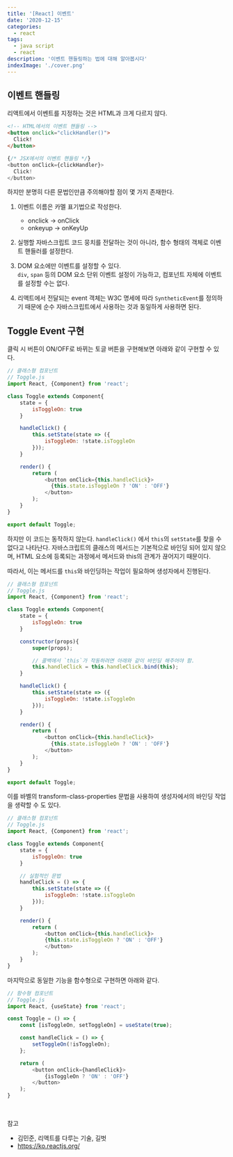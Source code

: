 ```yaml
---
title: '[React] 이벤트'
date: '2020-12-15'
categories:
  - react
tags:
  - java script
  - react
description: '이벤트 핸들링하는 법에 대해 알아봅시다'
indexImage: './cover.png'
---
```


## 이벤트 핸들링  

리액트에서 이벤트를 지정하는 것은 HTML과 크게 다르지 않다.

``` html
<!-- HTML에서의 이벤트 핸들링 -->
<button onclick="clickHandler()">
  Click!
</button>
```

``` js
{/* JSX에서의 이벤트 핸들링 */}
<button onClick={clickHandler}>
  Click!
</button>
```

하지만 분명히 다른 문법인만큼 주의해야할 점이 몇 가지 존재한다.

1. 이벤트 이름은 카멜 표기법으로 작성한다. 
     - onclick → onClick
     - onkeyup → onKeyUp

2. 실행할 자바스크립트 코드 뭉치를 전달하는 것이 아니라, 함수 형태의 객체로 이벤트 핸들러를 설정한다.

3. DOM 요소에만 이벤트를 설정할 수 있다.  
  ```div```, ```span``` 등의 DOM 요소 단위 이벤트 설정이 가능하고, 컴포넌트 자체에 이벤트를 설정할 수는 없다.

4. 리액트에서 전달되는 event 객체는 W3C 명세에 따라 ```SyntheticEvent```를 정의하기 때문에 순수 자바스크립트에서 사용하는 것과 동일하게 사용하면 된다.

## Toggle Event 구현

클릭 시 버튼이 ON/OFF로 바뀌는 토글 버튼을 구현해보면 아래와 같이 구현할 수 있다. 

``` js
// 클래스형 컴포넌트
// Toggle.js
import React, {Component} from 'react';

class Toggle extends Component{
	state = {
		isToggleOn: true
	}

	handleClick() {
		this.setState(state => ({
			isToggleOn: !state.isToggleOn
		}));
	}

	render() {
		return (
			<button onClick={this.handleClick}>
			  {this.state.isToggleOn ? 'ON' : 'OFF'}
			</button>
		);
	}
}

export default Toggle;
```

하지만 이 코드는 동작하지 않는다. 
``` handleClick() ``` 에서 ```this```의 ```setState```를 찾을 수 없다고 나타난다. 
자바스크립트의 클래스의 메서드는 기본적으로 바인딩 되어 있지 않으며, 
HTML 요소에 등록되는 과정에서 메서드와 this의 관계가 끊어지기 때문이다.  

따라서, 이는 메서드를 ```this```와 바인딩하는 작업이 필요하며 
생성자에서 진행된다.

``` js
// 클래스형 컴포넌트
// Toggle.js
import React, {Component} from 'react';

class Toggle extends Component{
	state = {
		isToggleOn: true
	}

	constructor(props){
		super(props);

		// 콜백에서 `this`가 작동하려면 아래와 같이 바인딩 해주어야 함.
		this.handleClick = this.handleClick.bind(this);
	}

	handleClick() {
		this.setState(state => ({
			isToggleOn: !state.isToggleOn
		}));
	}

	render() {
		return (
			<button onClick={this.handleClick}>
			  {this.state.isToggleOn ? 'ON' : 'OFF'}
			</button>
		);
	}
}

export default Toggle;
```

이를 바벨의 transform-class-properties 문법을 사용하여 생성자에서의 바인딩 작업을 생략할 수 도 있다.

``` js
// 클래스형 컴포넌트
// Toggle.js
import React, {Component} from 'react';

class Toggle extends Component{
	state = {
		isToggleOn: true
	}

    // 실험적인 문법
	handleClick = () => {
		this.setState(state => ({
			isToggleOn: !state.isToggleOn
		}));
	}

	render() {
		return (
			<button onClick={this.handleClick}>
			{this.state.isToggleOn ? 'ON' : 'OFF'}
			</button>
		);
	}
}
```

마지막으로 동일한 기능을 함수형으로 구현하면 아래와 같다.

``` js
// 함수형 컴포넌트
// Toggle.js
import React, {useState} from 'react';

const Toggle = () => {
	const [isToggleOn, setToggleOn] = useState(true);

	const handleClick = () => {
		setToggleOn(!isToggleOn);
	};

	return (
		<button onClick={handleClick}>
			{isToggleOn ? 'ON' : 'OFF'}
		</button>
	);
}
```

<br/>

참고
- 김민준, 리액트를 다루는 기술, 길벗
- https://ko.reactjs.org/